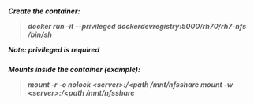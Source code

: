 <h5> Create the container:

>docker run -it --privileged dockerdevregistry:5000/rh70/rh7-nfs /bin/sh


  Note: **privileged** is required

<h5> Mounts inside the container (example):

>mount -r -o nolock \<server>:/<path  /mnt/nfsshare
>mount -w \<server>:/<path  /mnt/nfsshare
